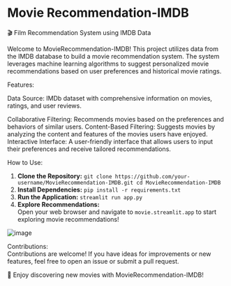 # Movie Recommendation-IMDB
🎬 Film Recommendation System using IMDB Data

Welcome to MovieRecommendation-IMDB! This project utilizes data from the IMDB database to build a movie recommendation system. The system leverages machine learning algorithms to suggest personalized movie recommendations based on user preferences and historical movie ratings.

Features:

Data Source: IMDb dataset with comprehensive information on movies, ratings, and user reviews.

Collaborative Filtering: Recommends movies based on the preferences and behaviors of similar users.
Content-Based Filtering: Suggests movies by analyzing the content and features of the movies users have enjoyed.
Interactive Interface: A user-friendly interface that allows users to input their preferences and receive tailored recommendations.

How to Use:
1. **Clone the Repository:**
   `git clone https://github.com/your-username/MovieRecommendation-IMDB.git cd MovieRecommendation-IMDB`
2. **Install Dependencies:**
`pip install -r requirements.txt`
3. **Run the Application:**
`streamlit run app.py`
4. **Explore Recommendations:**
</br>Open your web browser and navigate to `movie.streamlit.app` to start exploring movie recommendations!

![image](https://github.com/Shaltsanadya/Film_Recommendation/assets/89865857/f740aa02-e37e-4d73-9e04-98d748ad3874)


Contributions:
</br>Contributions are welcome! If you have ideas for improvements or new features, feel free to open an issue or submit a pull request.

🍿 Enjoy discovering new movies with MovieRecommendation-IMDB!

 
